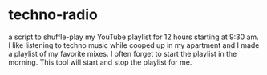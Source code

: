 # techno-radio

a script to shuffle-play my YouTube playlist for 12 hours starting at 9:30 am.
I like listening to techno music while cooped up in my apartment and I made a playlist of my favorite mixes. I often forget to start the playlist in the morning. This tool will start and stop the playlist for me.
